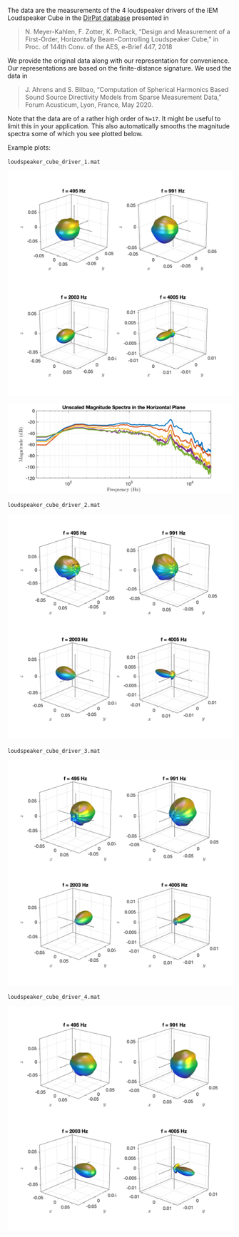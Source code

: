 The data are the measurements of the 4 loudspeaker drivers of the IEM Loudspeaker Cube in the [DirPat database](https://opendata.iem.at/projects/dirpat/) presented in

> N. Meyer-Kahlen, F. Zotter, K. Pollack, “Design and Measurement of a First-Order, Horizontally Beam-Controlling Loudspeaker Cube,” in Proc. of 144th Conv. of the AES, e-Brief 447, 2018

We provide the original data along with our representation for convenience. Our representations are based on the finite-distance signature. We used the data in 

> J. Ahrens and S. Bilbao, “Computation of Spherical Harmonics Based Sound Source Directivity Models from Sparse Measurement Data,” Forum Acusticum, Lyon, France, May 2020.

Note that the data are of a rather high order of `N=17`. It might be useful to limit this in your application. This also automatically smooths the magnitude spectra some of which you see plotted below.



Example plots: 

`loudspeaker_cube_driver_1.mat`

![loudspeaker_cube_driver_1](loudspeaker_cube_driver_1.png "loudspeaker_cube_driver_1")

![loudspeaker_cube_spec](loudspeaker_cube_spec.png "loudspeaker_cube_spec")

`loudspeaker_cube_driver_2.mat`

![loudspeaker_cube_driver_2](loudspeaker_cube_driver_2.png "loudspeaker_cube_driver_2")

`loudspeaker_cube_driver_3.mat`

![loudspeaker_cube_driver_3](loudspeaker_cube_driver_3.png "loudspeaker_cube_driver_3")

`loudspeaker_cube_driver_4.mat`

![loudspeaker_cube_driver_4](loudspeaker_cube_driver_4.png "loudspeaker_cube_driver_4")

